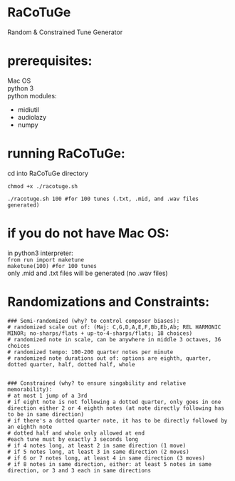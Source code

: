 # RaCoTuGe
Random & Constrained Tune Generator      

# prerequisites:
Mac OS      
python 3      
python modules:      
+ midiutil      
+ audiolazy      
+ numpy      

# running RaCoTuGe:
cd into RaCoTuGe directory      
```
chmod +x ./racotuge.sh      
```
```
./racotuge.sh 100 #for 100 tunes (.txt, .mid, and .wav files generated)      
```

# if you do not have Mac OS:
in python3 interpreter:     
`from run import maketune`      
`maketune(100) #for 100 tunes`  
only .mid and .txt files will be generated (no .wav files)

# Randomizations and Constraints:
```
### Semi-randomized (why? to control composer biases):
# randomized scale out of: (Maj: C,G,D,A,E,F,Bb,Eb,Ab; REL HARMONIC MINOR; no-sharps/flats + up-to-4-sharps/flats; 18 choices)
# randomized note in scale, can be anywhere in middle 3 octaves, 36 choices
# randomized tempo: 100-200 quarter notes per minute
# randomized note durations out of: options are eighth, quarter, dotted quarter, half, dotted half, whole


### Constrained (why? to ensure singability and relative memorability):
# at most 1 jump of a 3rd
# if eight note is not following a dotted quarter, only goes in one direction either 2 or 4 eighth notes (at note directly following has to be in same direction)
# if there's a dotted quarter note, it has to be directly followed by an eighth note
# dotted half and whole only allowed at end
#each tune must by exactly 3 seconds long
# if 4 notes long, at least 2 in same direction (1 move)
# if 5 notes long, at least 3 in same direction (2 moves)
# if 6 or 7 notes long, at least 4 in same direction (3 moves)
# if 8 notes in same direction, either: at least 5 notes in same direction, or 3 and 3 each in same directions
```
